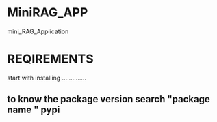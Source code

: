 # MiniRAG_APP
mini_RAG_Application
# REQIREMENTS 
start with installing ..............
## to know the package version search "package name " pypi